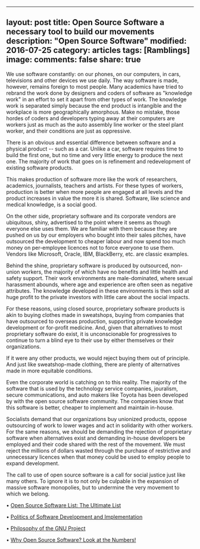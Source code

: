 
---
layout: post
title: Open Source Software a necessary tool to build our movements
description: "Open Source Software"
modified: 2016-07-25
category: articles
tags: [Ramblings]
image:
comments: false
share: true
---


We use software constantly: on our phones, on our computers, in cars,
televisions and other devices we use daily. The way software is made,
however, remains foreign to most people. Many academics have tried to
rebrand the work done by designers and coders of software as "knowledge
work" in an effort to set it apart from other types of work. The
knowledge work is separated simply because the end product is intangible
and the workplace is more geographically amorphous. Make no mistake,
those hordes of coders and developers typing away at their computers are
workers just as much as the auto assembly line worker or the steel plant
worker, and their conditions are just as oppressive.

There is an obvious and essential difference between software and a
physical product -- such as a car. Unlike a car, software requires time
to build the first one, but no time and very little energy to produce
the next one. The majority of work that goes on is refinement and
redevelopment of existing software products.

This makes production of software more like the work of researchers,
academics, journalists, teachers and artists. For these types of
workers, production is better when more people are engaged at all levels
and the product increases in value the more it is shared. Software, like
science and medical knowledge, is a social good.

On the other side, proprietary software and its corporate vendors are
ubiquitous, shiny, advertised to the point where it seems as though
everyone else uses them. We are familiar with them because they are
pushed on us by our employers who bought into their sales pitches, have
outsourced the development to cheaper labour and now spend too much
money on per-employee licences not to force everyone to use them.
Vendors like Microsoft, Oracle, IBM, BlackBerry, etc. are classic
examples.

Behind the shine, proprietary software is produced by outsourced,
non-union workers, the majority of which have no benefits and little
health and safety support. Their work environments are male-dominated,
where sexual harassment abounds, where age and experience are often seen
as negative attributes. The knowledge developed in these environments is
then sold at huge profit to the private investors with little care about
the social impacts.

For these reasons, using closed source, proprietary software products is
akin to buying clothes made in sweatshops, buying from companies that
have outsourced to overseas production, supporting private knowledge
development or for-profit medicine. And, given that alternatives to most
proprietary software do exist, it is unconscionable for progressives to
continue to turn a blind eye to their use by either themselves or their
organizations.

If it were any other products, we would reject buying them out of
principle. And just like sweatshop-made clothing, there are plenty of
alternatives made in more equitable conditions.

Even the corporate world is catching on to this reality. The majority of
the software that is used by the technology service companies,
jouralism, secure communications, and auto makers like Toyota has been
developed by with the open source software community. The companies know
that this software is better, cheaper to implement and maintain
in-house.

Socialists demand that our organizations buy unionized products, oppose
outsourcing of work to lower wages and act in solidarity with other
workers. For the same reasons, we should be demanding the rejection of
proprietary software when alternatives exist and demanding in-house
developers be employed and their code shared with the rest of the
movement. We must reject the millions of dollars wasted through the
purchase of restrictive and unnecessary licences when that money could
be used to employ people to expand development.

The call to use of open source software is a call for social justice
just like many others. To ignore it is to not only be culpable in the
expansion of massive software monopolies, but to undermine the very
movement to which we belong.

• [Open Source Software List: The Ultimate
List](http://citizenspress.us10.list-manage.com/track/click?u=27d7d00e19a37005743125d7e&id=a2a37d571a&e=580a6e5d4b)

• [Politics of Software Development and
Implementation](http://citizenspress.us10.list-manage.com/track/click?u=27d7d00e19a37005743125d7e&id=cc4dba06a2&e=580a6e5d4b)

• [Philosophy of the GNU
Project](http://citizenspress.us10.list-manage1.com/track/click?u=27d7d00e19a37005743125d7e&id=12c373206a&e=580a6e5d4b)

• [Why Open Source Software? Look at the
Numbers!](http://citizenspress.us10.list-manage.com/track/click?u=27d7d00e19a37005743125d7e&id=63b060e997&e=580a6e5d4b)
